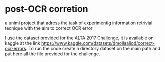 # post-OCR corretion
 a unimi project that adress the task of experimentig information retrivial tecnique with the aim to correct OCR error

I use the dataset provided for the ALTA 2017 Challenge, it is available on kaggle at the link https://www.kaggle.com/datasets/dmollaaliod/correct-ocr-errors. To run the code create a directory dataset on the main path and put here all the file provided for the challenge.